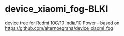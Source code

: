 # device_xiaomi_fog-BLKI
device tree for Redmi 10C/10 India/10 Power - based on https://github.com/alternoegraha/device_xiaomi_fog
